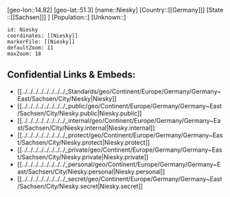 ﻿---
location: [51.3,14.82]
mapzoom: [7,12] 
mapmarker: city 
type: City
tags:
- geo/City


SpocWebEntityId: 32913
isDeleted: false
confidential: public

---
[geo-lon::14.82]
[geo-lat::51.3]
[name::Niesky]
[Country::[[Germany]]]
[State ::[[Sachsen]]] ]
[Population::]
[Unknown::]


```leaflet
id: Niesky
coordinates: [[Niesky]]
markerFile: [[Niesky]]
defaultZoom: 11 
maxZoom: 18
```


## Confidential Links & Embeds: 
- [[../../../../../../../../_Standards/geo/Continent/Europe/Germany/Germany~East/Sachsen/City/Niesky|Niesky]] 
- [[../../../../../../../../_public/geo/Continent/Europe/Germany/Germany~East/Sachsen/City/Niesky.public|Niesky.public]] 
- [[../../../../../../../../_internal/geo/Continent/Europe/Germany/Germany~East/Sachsen/City/Niesky.internal|Niesky.internal]] 
- [[../../../../../../../../_protect/geo/Continent/Europe/Germany/Germany~East/Sachsen/City/Niesky.protect|Niesky.protect]] 
- [[../../../../../../../../_private/geo/Continent/Europe/Germany/Germany~East/Sachsen/City/Niesky.private|Niesky.private]] 
- [[../../../../../../../../_personal/geo/Continent/Europe/Germany/Germany~East/Sachsen/City/Niesky.personal|Niesky.personal]] 
- [[../../../../../../../../_secret/geo/Continent/Europe/Germany/Germany~East/Sachsen/City/Niesky.secret|Niesky.secret]] 
